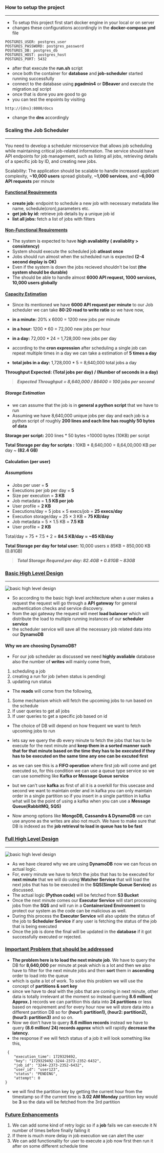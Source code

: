 ### How to setup the project 
----------------------------------
- To setup this project first start docker engine in your local or on server
- changes these configurations accordingly in the **docker-compose.yml** file
```
POSTGRES_USER: postgres_user
POSTGRES_PASSWORD: postgres_password
POSTGRES_DB: postgres_db
POSTGRES_HOST: postgres_host
POSTGRES_PORT: 5432
```
- after that execute the **run.sh** script
- once both the container for **database** and **job-scheduler** started running successfully
- connect to the database using **pgadmin4** or **DBeaver** and execute the migration.sql script
- once that is done you are good to go
- you can test the enpoints by visiting
```
http://{dns}:8000/docs
```
- change the **dns** accordingly
  

### Scaling the Job Scheduler
------------
You need to develop a scheduler microservice that allows job scheduling while maintaining
critical job-related information. The service should have API endpoints for job management,
such as listing all jobs, retrieving details of a specific job by ID, and creating new jobs.

Scalability: The application should be scalable to handle increased applicant
complexity, **~10,000 users** spread globally, **~1,000 services**, and **~6,000 API requests**
per minute
#### <u>Functional Requirements</u>

- **create job:** endpoint to schedule a new job with necessary metadata like name, schedule(cron),parameters etc.
- **get job by id:** retrieve job details by a unique job id
- **list all jobs:** fetch a list of jobs with filters
#### <u>Non-Functional Requirements</u>

- The system is expected to have **high availablity** **( avaliablity > consistency)**
- System should execute the scheduled job **atleast once**
- Jobs should run almost when the scheduled run is expected **(2-4 second deplay is OK)**
- Even if the system is down the jobs recieved shouldn't be lost **(the system should be durable)**
- The should be able to handle almost **6000 API request, 1000 services, 10,000 users globally**
#### <u>Capacity Estimation</u>

- Since its mentioned we have **6000 API request per minute** to our Job scheduler we can take **80:20 read to write ratio** so we have now,

- **in a minute:** 20% x 6000 = 1200 new jobs per minute 
- **in a hour:** 1200 * 60 = 72,000 new jobs per hour 
- **in a day:** 72,000 * 24 = 1,728,000 new jobs per day

- according to the **cron expression** after scheduling a single job can repeat multiple times in a day we can take a estimation of **5 times a day**

- **total jobs in a day:** 1,728,000 * 5 = 8,640,000 total jobs a day

 **Throughput Expected:** **(Total jobs per day) / (Number of seconds in a day)**

 > ***Expected Throughput = 8,640,000 / 86400 = 100 jobs per second***

##### Storage Estimation 
- we can assume that the job is in **general a python script** that we have to run 
- Assuming we have 8,640,000 unique jobs per day and each job is a python script of roughly **200 lines and each line has roughly 50 bytes of data** 

**Storage per script:** 200 lines * 50 bytes =10000 bytes (10KB) per script

**Total Storage per day for scripts :** 10KB * 8,640,000 = 8,64,00,000 KB per day ~ **(82.4 GB)**
#### Calculation (per user)
##### Assumptions
- Jobs per user = **5**
- Executions per job per day = **5**
- Size per execution = **3 KB**
- Job metadata = **1.5 KB per job**
- User profile = **2 KB**
-  Executions/day = 5 jobs × 5 execs/job = **25 execs/day**
-  Execution storage/day = 25 × 3 KB = **75 KB/day**
-  Job metadata = 5 × 1.5 KB = **7.5 KB**
-  User profile = **2 KB**

Total/day = 75 + 7.5 + 2 = **84.5 KB/day** ≈ **~85 KB/day**

**Total Storage per day for total user:** 10,000 users x 85KB = 850,000 KB (0.81GB)

> ***Total Storage Requred per day: 82.4GB + 0.81GB ~ 83GB***
### <u>Basic High Level Design</u>
-------------------------------------
![basic high level design](https://github.com/Harshit-kumar24/job-scheduler-python/blob/8d047aaeaf8af8e295fc7fd46e03c72cd290f0bd/images/Pasted%20image%2020250919121438.png)
- So according to the basic high level architecture when a user makes a request the request will go through a **API gateway** for general authentication checks and service discovery.
- from the api gateway the request will meet **load balancer** which will distribute the load to multiple running instances of our **scheduler service** 
- the scheduler service will save all the necessary job related data into our **DynamoDB**

#### Why we are choosing DynamoDB?

-  For our job scheduler as discussed we need **highly avaliable** database also the number of **writes** will mainly come from,
1. scheduling a job 
2. creating a run for job (when status is pending)
3. updating run status

- The **reads** will come from the following,
1. Some mechanism which will fetch the upcoming jobs to run based on the schedule
2. If user queries to get all jobs 
3. If user queries to get a specific job based on id

- The choice of DB will depend on how frequent we want to fetch upcoming jobs to run 

- lets say we query the db every minute to fetch the jobs that has to be execute for the next minute and **keep them in a sorted manner such that for that minute based on the time they has to be executed if they has to be executed on the same time any one can be excuted first**

- as we can see this is a **FIFO operation** where first job will come and get executed so, for this condition we can use a queue type service so we can use something like **Kafka or Message Queue service**
- but we can't use **kafka** as first of all it is a overkill for this usecase and second we want to maintain order and in kafka you can only maintain order in a single partition so if you insert in a single partition in kafka what will be the point of using a kafka when you can use a **Message Queue(RabbitMQ, SQS)**
- Now among options like **MongoDB, Cassandra & DynamoDB** we can use anyone as the writes are also not much. We have to make sure that DB is indexed as the **job retrieval to load in queue has to be fast**

### <u>Full High Level Design</u>
-----------------------------------
![basic high level design](https://github.com/Harshit-kumar24/job-scheduler-python/blob/8d047aaeaf8af8e295fc7fd46e03c72cd290f0bd/images/Pasted%20image%2020250919154624.png)
- As we have cleared why we are using **DynamoDB** now we can focus on actual logic.
- For, every minute we have to fetch the jobs that has to be executed for **next minute** that we will do using **Watcher Service** that will load the next jobs that has to be executed in the **SQS(Simple Queue Service)** as discussed.
- The actual logic **(Python code)** will be fetched from **S3 Bucket**
- Once the next minute comes our **Executor Service** will start processing jobs from the **SQS** and will run in a **Containerized Environment** to protect our system as the code can be malicious as well.
- During this process the **Executor Service** will also update the status of the job to **Scheduler Service** if any user is fetching the status of the job that is being executed 
- Once the job is done the final will be updated in the **database** if it got successfully executed or rejected.
  
### <u>Important Problem that should be addressed</u>

- **The problem here is to load the next minute job**. We have to query the DB for **8,640,000** per minute at peak which is a lot and then we also have to filter for the next minute jobs and then **sort** them in **ascending** order to load into the queue 
- which is quite a lot of work. To solve this problem we will use the concept of **partitions & sort key**
- since we have to deal with the jobs that are coming in next minute, other data is totally irrelevant at the moment so instead quering **8.6 million( Approx. )** records we can partition this data into **24 partitions** or less based on requirement and for every hour now we will store data into a different partition DB so for **(hour1: partition1), (hour2: partition2), (hour3: partition3)** and so on.
- Now we don't have to query **8.6 million records** instead we have to query **(8.6 million/ 24) records approx** which will rapidly **decrease the latency**. 
- the response if we will fetch status of a job it will look something like this,
  
```
 {
    "execution_time": 1729329492, 
    "key": "1729329492-3244-2373-2352-6432", 
    "job_id": "3244-2373-2352-6432",
    "user_id": "user123",
    "status": "PENDING",
    "attempt": 0
}
```

- we will find the partition key by getting the current hour from the timestamp so if the current time is **3.02 AM Monday** partition key would be **3** so the data will be fetched from the 3rd partition
### <u>Future Enhancements</u>

1. We can add some kind of retry logic so if a **job** fails we can execute it N number of times before finally failing it 
2. If there is much more delay in job execution we can alert the user 
3. We can add functionality for user to execute a job now first then run it after on some different schedule time

